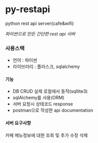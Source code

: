 # py-restapi
python rest api server(cafe&amp;wifi)

_파이썬으로 만든 간단한 rest api 서버_

### 사용스택

* 언어 : 파이썬
* 라이브러리 : 플라스크, sqlalchemy

#### 기능

- DB CRUD 실제 로컬에서 동작(sqllite3)
- sqlAlchemy를 사용(ORM)
- 서버 요청시 상태코드 response
- postman으로 작성한 api documentation

#### 서버 요구사항
카페 메뉴정보에 대한 조회 및 추가 수정 삭제
